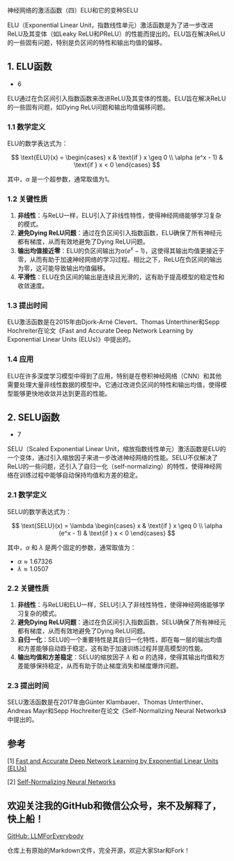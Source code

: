 神经网络的激活函数（四）ELU和它的变种SELU

ELU（Exponential Linear Unit，指数线性单元）激活函数是为了进一步改进ReLU及其变体（如Leaky ReLU和PReLU）的性能而提出的。ELU旨在解决ReLU的一些固有问题，特别是负区间的特性和输出均值的偏移。

## 1. ELU函数

- 6

ELU通过在负区间引入指数函数来改进ReLU及其变体的性能。ELU旨在解决ReLU的一些固有问题，如Dying ReLU问题和输出均值偏移问题。

### 1.1 数学定义

ELU的数学表达式为：

$$ \text{ELU}(x) = \begin{cases} 
x & \text{if } x \geq 0 \\
\alpha (e^x - 1) & \text{if } x < 0 
\end{cases} $$

其中，$\alpha$ 是一个超参数，通常取值为1。

### 1.2 关键性质

1. **非线性**：与ReLU一样，ELU引入了非线性特性，使得神经网络能够学习复杂的模式。
2. **避免Dying ReLU问题**：通过在负区间引入指数函数，ELU确保了所有神经元都有梯度，从而有效地避免了Dying ReLU问题。
3. **输出均值接近零**：ELU的负区间输出为$\alpha (e^x - 1)$，这使得其输出均值更接近于零，从而有助于加速神经网络的学习过程。相比之下，ReLU在负区间的输出为零，这可能导致输出均值偏移。
4. **平滑性**：ELU在负区间的输出是连续且光滑的，这有助于提高模型的稳定性和收敛速度。

### 1.3 提出时间

ELU激活函数是在2015年由Djork-Arné Clevert、Thomas Unterthiner和Sepp Hochreiter在论文《Fast and Accurate Deep Network Learning by Exponential Linear Units (ELUs)》中提出的。

### 1.4 应用

ELU在许多深度学习模型中得到了应用，特别是在卷积神经网络（CNN）和其他需要处理大量非线性数据的模型中。它通过改进负区间的特性和输出均值，使得模型能够更快地收敛并达到更高的性能。

## 2. SELU函数

- 7

SELU（Scaled Exponential Linear Unit，缩放指数线性单元）激活函数是ELU的一个变体，通过引入缩放因子来进一步改进神经网络的性能。SELU不仅解决了ReLU的一些问题，还引入了自归一化（self-normalizing）的特性，使得神经网络在训练过程中能够自动保持均值和方差的稳定。

### 2.1 数学定义

SELU的数学表达式为：

$$ \text{SELU}(x) = \lambda \begin{cases} 
x & \text{if } x \geq 0 \\
\alpha (e^x - 1) & \text{if } x < 0 
\end{cases} $$

其中，$\alpha$ 和 $\lambda$ 是两个固定的参数，通常取值为：
- $\alpha \approx 1.67326$
- $\lambda \approx 1.0507$

### 2.2 关键性质

1. **非线性**：与ReLU和ELU一样，SELU引入了非线性特性，使得神经网络能够学习复杂的模式。
2. **避免Dying ReLU问题**：通过在负区间引入指数函数，SELU确保了所有神经元都有梯度，从而有效地避免了Dying ReLU问题。
3. **自归一化**：SELU的一个重要特性是其自归一化特性，即在每一层的输出均值和方差能够自动趋于稳定。这有助于加速训练过程并提高模型的性能。
4. **输出均值和方差稳定**：SELU的缩放因子 $\lambda$ 和 $\alpha$ 的选择，使得其输出均值和方差能够保持稳定，从而有助于防止梯度消失和梯度爆炸问题。

### 2.3 提出时间

SELU激活函数是在2017年由Günter Klambauer、Thomas Unterthiner、Andreas Mayr和Sepp Hochreiter在论文《Self-Normalizing Neural Networks》中提出的。


## 参考

[1] [Fast and Accurate Deep Network Learning by Exponential Linear Units (ELUs)](https://arxiv.org/abs/1511.07289)

[2] [Self-Normalizing Neural Networks](https://arxiv.org/abs/1706.02515)


## 欢迎关注我的GitHub和微信公众号，来不及解释了，快上船！

[GitHub: LLMForEverybody](https://github.com/luhengshiwo/LLMForEverybody)

仓库上有原始的Markdown文件，完全开源，欢迎大家Star和Fork！